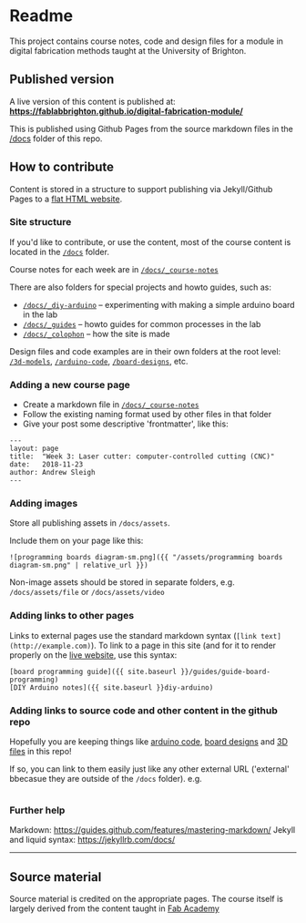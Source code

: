# Readme

This project contains course notes, code and design files for a module in digital fabrication methods taught at the University of Brighton.

## Published version

A live version of this content is published at: **https://fablabbrighton.github.io/digital-fabrication-module/**

This is published using Github Pages from the source markdown files in the [/docs](https://github.com/fablabbrighton/digital-fabrication-module/tree/master/docs) folder of this repo.

## How to contribute

Content is stored in a structure to support publishing via Jekyll/Github Pages to a [flat HTML website](https://fablabbrighton.github.io/digital-fabrication-module/).


### Site structure

If you'd like to contribute, or use the content, most of the course content is located in the [`/docs`](https://github.com/fablabbrighton/digital-fabrication-module/tree/master/docs) folder.

Course notes for each week are in [`/docs/_course-notes`](https://github.com/fablabbrighton/digital-fabrication-module/tree/master/docs/_course-notes)

There are also folders for special projects and howto guides, such as:

* [`/docs/_diy-arduino`](https://github.com/fablabbrighton/digital-fabrication-module/tree/master/docs/_diy-arduino) – experimenting with making a simple arduino board in the lab
* [`/docs/_guides`](https://github.com/fablabbrighton/digital-fabrication-module/tree/master/docs/_guides) – howto guides for common processes in the lab
* [`/docs/_colophon`](https://github.com/fablabbrighton/digital-fabrication-module/tree/master/docs/_colophon) – how the site is made

Design files and code examples are in their own folders at the root level: [`/3d-models`](https://github.com/fablabbrighton/digital-fabrication-module/tree/master/3d-models), [`/arduino-code`](https://github.com/fablabbrighton/digital-fabrication-module/tree/master/arduino-code), [`/board-designs`](https://github.com/fablabbrighton/digital-fabrication-module/tree/master/board-designs), etc.

### Adding a new course page

* Create a markdown file in [`/docs/_course-notes`](https://github.com/fablabbrighton/digital-fabrication-module/tree/master/docs/_course-notes)
* Follow the existing naming format used by other files in that folder
* Give your post some descriptive 'frontmatter', like this:

```
---
layout: page
title:  "Week 3: Laser cutter: computer-controlled cutting (CNC)"
date:   2018-11-23
author: Andrew Sleigh
---
```

### Adding images

Store all publishing assets in `/docs/assets`.

Include them on your page like this:

```
![programming boards diagram-sm.png]({{ "/assets/programming boards diagram-sm.png" | relative_url }})
```

Non-image assets should be stored in separate folders, e.g. `/docs/assets/file` or `/docs/assets/video`

### Adding links to other pages

Links to external pages use the standard markdown syntax (`[link text](http://example.com)`). To link to a page in this site (and for it to render properly on the [live website](https://fablabbrighton.github.io/digital-fabrication-module/), use this syntax:

```
[board programming guide]({{ site.baseurl }}/guides/guide-board-programming)
[DIY Arduino notes]({{ site.baseurl }}diy-arduino)

```


### Adding links to source code and other content in the github repo

Hopefully you are keeping things like [arduino code](https://github.com/fablabbrighton/digital-fabrication-module/tree/master/arduino-code), [board designs](https://github.com/fablabbrighton/digital-fabrication-module/tree/master/board-designs) and [3D files](https://github.com/fablabbrighton/digital-fabrication-module/tree/master/3d-models) in this repo!

If so, you can link to them easily just like any other external URL ('external' bbecasue they are outside of the `/docs` folder). e.g. 

```

```


### Further help

Markdown: https://guides.github.com/features/mastering-markdown/
Jekyll and liquid syntax: https://jekyllrb.com/docs/




---

## Source material

Source material is credited on the appropriate pages. The course itself is largely derived from the content taught in [Fab Academy](http://fabacademy.org)
